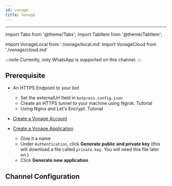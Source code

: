 ```yaml
---
id: vonage
title: Vonage
---
```


---

import Tabs from '@theme/Tabs';
import TabItem from '@theme/TabItem';

import VonageLocal from './vonage/local.md'
import VonageCloud from './vonage/cloud.md'

:::note
Currently, only WhatsApp is supported on this channel.
:::

## Prerequisite

- An HTTPS Endpoint to your bot

  - Set the externalUrl field in `botpress.config.json`
  - Create an HTTPS tunnel to your machine using Ngrok. Tutorial
  - Using Nginx and Let's Encrypt. Tutorial

- [Create a Vonage Account](https://dashboard.nexmo.com/sign-up)
- [Create a Vonage Application](https://dashboard.nexmo.com/applications/new)

  - Give it a name
  - Under `Authentication`, click **Generate public and private key** (this will download a file called `private.key`. You will need this file later on.)
  - Click **Generate new application**

## Channel Configuration

  <Tabs>
  <TabItem value="community" label="Local deployment" default>
  <VonageLocal/>
  </TabItem>
  <TabItem value="cloud" label="Cloud deployment (beta)">
  <VonageCloud/>
  </TabItem>
  </Tabs>
